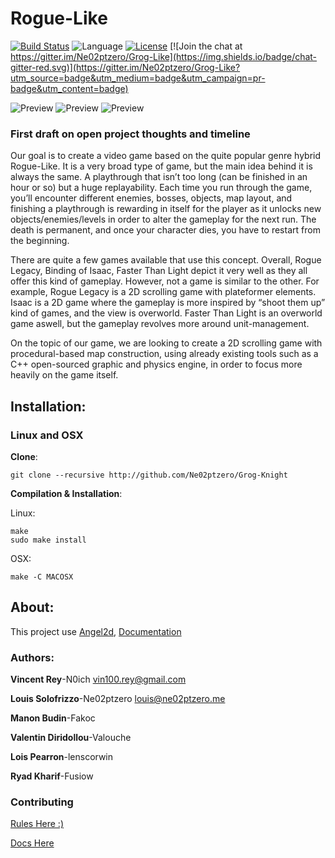 # Rogue-Like
[![Build Status](https://travis-ci.org/Ne02ptzero/Grog-Knight.svg?branch=build)](https://travis-ci.org/Ne02ptzero/Grog-Like)
![Language](https://img.shields.io/badge/language-c%2B%2B-orange.svg)
[![License](https://img.shields.io/badge/license-BSD-blue.svg)](LICENSE)
[![Join the chat at https://gitter.im/Ne02ptzero/Grog-Like](https://img.shields.io/badge/chat-gitter-red.svg)](https://gitter.im/Ne02ptzero/Grog-Like?utm_source=badge&utm_medium=badge&utm_campaign=pr-badge&utm_content=badge)

![Preview](http://i.imgur.com/pxoln1y.png)
![Preview](http://i.imgur.com/krCtJAD.png)
![Preview](http://i.imgur.com/AbRAfmi.png)

### First draft on open project thoughts and timeline

Our goal is to create a video game based on the quite popular genre hybrid Rogue-Like. It is a very broad type of game, but the main idea behind it is always the same. A playthrough that isn’t too long (can be finished in an hour or so) but a huge replayability. Each time you run through the game, you’ll encounter different enemies, bosses, objects, map layout, and finishing a playthrough is rewarding in itself for the player as it unlocks new objects/enemies/levels in order to alter the gameplay for the next run. The death is permanent, and once your character dies, you have to restart from the beginning.

There are quite a few games available that use this concept. Overall, Rogue Legacy, Binding of Isaac, Faster Than Light depict it very well as they all offer this kind of gameplay. However, not a game is similar to the other. For example, Rogue Legacy is a 2D scrolling game with plateformer elements. Isaac is a 2D game where the gameplay is more inspired by “shoot them up” kind of games, and the view is overworld. Faster Than Light is an overworld game aswell, but the gameplay revolves more around unit-management.

On the topic of our game, we are looking to create a 2D scrolling game with procedural-based map construction, using already existing tools such as a C++ open-sourced graphic and physics engine, in order to focus more heavily on the game itself. 

## Installation:

### Linux and OSX
**Clone**:

```
git clone --recursive http://github.com/Ne02ptzero/Grog-Knight
```

**Compilation & Installation**:

Linux:
```
make
sudo make install
```

OSX:
```
make -C MACOSX
```


## About:
This project use [Angel2d](https://github.com/angel2d/angel2d), [Documentation](http://docs.angel2d.com/)

### Authors:

**Vincent Rey**-N0ich <vin100.rey@gmail.com>

**Louis Solofrizzo**-Ne02ptzero <louis@ne02ptzero.me>

**Manon Budin**-Fakoc

**Valentin Diridollou**-Valouche

**Lois Pearron**-lenscorwin

**Ryad Kharif**-Fusiow

### Contributing
[Rules Here :)](Contributing.md)

[Docs Here](http://ne02ptzero.github.io/Grog-Knight)
